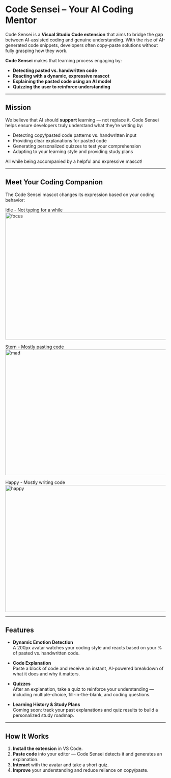 # Code Sensei – Your AI Coding Mentor

Code Sensei is a **Visual Studio Code extension** that aims to bridge the gap between AI-assisted coding and genuine understanding. With the rise of AI-generated code snippets, developers often copy-paste solutions without fully grasping how they work.

**Code Sensei** makes that learning process engaging by:

-  **Detecting pasted vs. handwritten code**
-  **Reacting with a dynamic, expressive mascot**
-  **Explaining the pasted code using an AI model**
-  **Quizzing the user to reinforce understanding**

---

## Mission

We believe that AI should **support** learning — not replace it. Code Sensei helps ensure developers truly understand what they’re writing by:

- Detecting copy/pasted code patterns vs. handwritten input
- Providing clear explanations for pasted code
- Generating personalized quizzes to test your comprehension
- Adapting to your learning style and providing study plans

All while being accompanied by a helpful and expressive mascot!

---

## Meet Your Coding Companion

The Code Sensei mascot changes its expression based on your coding behavior:

Idle - Not typing for a while  
<img width="1199" height="398" alt="focus" src="https://github.com/user-attachments/assets/2334f8cd-40f1-4d53-bd76-d62ec9985e8e" />

Stern - Mostly pasting code 
<img width="1198" height="394" alt="mad" src="https://github.com/user-attachments/assets/35e73a84-b018-4a6e-8301-01cf1890119b" />

Happy - Mostly writing code  
<img width="1201" height="398" alt="happy" src="https://github.com/user-attachments/assets/5310a9f4-a3d2-492f-a658-f2a54a8afe20" />


---

## Features

- **Dynamic Emotion Detection**  
  A 200px avatar watches your coding style and reacts based on your % of pasted vs. handwritten code.

- **Code Explanation**  
  Paste a block of code and receive an instant, AI-powered breakdown of what it does and why it matters.

- **Quizzes**  
  After an explanation, take a quiz to reinforce your understanding — including multiple-choice, fill-in-the-blank, and coding questions.

- **Learning History & Study Plans**  
  Coming soon: track your past explanations and quiz results to build a personalized study roadmap.

---

## How It Works

1. **Install the extension** in VS Code.
2. **Paste code** into your editor — Code Sensei detects it and generates an explanation.
3. **Interact** with the avatar and take a short quiz.
4. **Improve** your understanding and reduce reliance on copy/paste.
